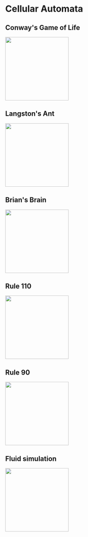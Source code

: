 # Cellular Automata

## Conway's Game of Life
<img src="../master/Documentation/Conway.gif" width="200">

## Langston's Ant
<img src="../master/Documentation/Langston.gif" width="200">

## Brian's Brain
<img src="../master/Documentation/Brian.gif" width="200">

## Rule 110
<img src="../master/Documentation/110.gif" width="200">

## Rule 90
<img src="../master/Documentation/90.gif" width="200">

## Fluid simulation
<img src="../master/Documentation/fluid.gif" width="200">
